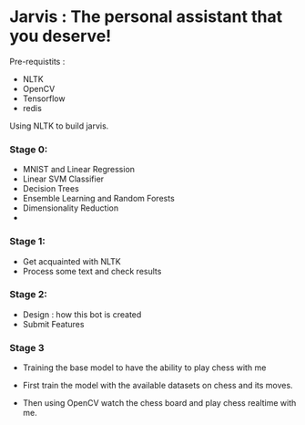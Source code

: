 # Jarvis : The personal assistant that you deserve!
Pre-requistits : 
  - NLTK
  - OpenCV
  - Tensorflow 
  - redis

Using NLTK to build jarvis.
### Stage 0:
  - MNIST and Linear Regression
  - Linear SVM Classifier
  - Decision Trees
  - Ensemble Learning and Random Forests
  - Dimensionality Reduction
  - 
### Stage 1:
  - Get acquainted with NLTK
  - Process some text and check results

### Stage 2:
  - Design : how this bot is created
  - Submit Features

### Stage 3
  - Training the base model to have the ability to play chess with me
  
  - First train the model with the available datasets on chess and its moves.
  
  - Then using OpenCV watch the chess board and play chess realtime with me.

